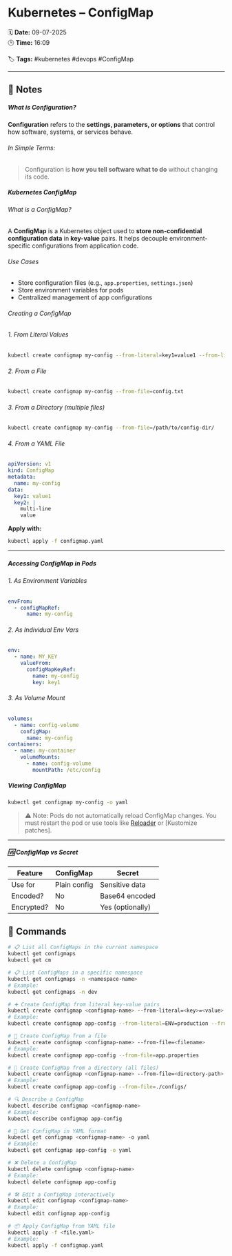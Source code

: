# Kubernetes – ConfigMap

🗓️ **Date:** 09-07-2025  
🕒 **Time:** 16:09  

🏷️ **Tags:** #kubernetes #devops #ConfigMap  

---

## 📝 Notes

#####  What is Configuration?
**Configuration** refers to the **settings, parameters, or options** that control how software, systems, or services behave.
######  In Simple Terms:
> Configuration is **how you tell software what to do** without changing its code.
#####  Kubernetes ConfigMap

######  What is a ConfigMap?

A **ConfigMap** is a Kubernetes object used to **store non-confidential configuration data** in **key-value** pairs. It helps decouple environment-specific configurations from application code.

######  Use Cases

- Store configuration files (e.g., `app.properties`, `settings.json`)
- Store environment variables for pods
- Centralized management of app configurations

######  Creating a ConfigMap

###### 1. From Literal Values

```bash
kubectl create configmap my-config --from-literal=key1=value1 --from-literal=key2=value2
```

###### 2. From a File

```bash
kubectl create configmap my-config --from-file=config.txt
```

###### 3. From a Directory (multiple files)

```bash
kubectl create configmap my-config --from-file=/path/to/config-dir/
```

###### 4. From a YAML File

```yaml
apiVersion: v1
kind: ConfigMap
metadata:
  name: my-config
data:
  key1: value1
  key2: |
    multi-line
    value
```

**Apply with:**

```bash
kubectl apply -f configmap.yaml
```

---

#####  Accessing ConfigMap in Pods

###### 1. As Environment Variables

```yaml
envFrom:
  - configMapRef:
      name: my-config
```

###### 2. As Individual Env Vars

```yaml
env:
  - name: MY_KEY
    valueFrom:
      configMapKeyRef:
        name: my-config
        key: key1
```

###### 3. As Volume Mount

```yaml
volumes:
  - name: config-volume
    configMap:
      name: my-config
containers:
  - name: my-container
    volumeMounts:
      - name: config-volume
        mountPath: /etc/config
```

#####  Viewing ConfigMap

```bash
kubectl get configmap my-config -o yaml
```

> ⚠️ Note: Pods do not automatically reload ConfigMap changes. You must restart the pod or use tools like [Reloader](https://github.com/stakater/Reloader) or [Kustomize patches].

---

##### 🆚 ConfigMap vs Secret

| Feature    | ConfigMap    | Secret           |
| ---------- | ------------ | ---------------- |
| Use for    | Plain config | Sensitive data   |
| Encoded?   | No           | Base64 encoded   |
| Encrypted? | No           | Yes (optionally) |

## 🧾 Commands

```bash
# 📋 List all ConfigMaps in the current namespace
kubectl get configmaps
kubectl get cm

# 📋 List ConfigMaps in a specific namespace
kubectl get configmaps -n <namespace-name>
# Example:
kubectl get configmaps -n dev

# ➕ Create ConfigMap from literal key-value pairs
kubectl create configmap <configmap-name> --from-literal=<key>=<value>
# Example:
kubectl create configmap app-config --from-literal=ENV=production --from-literal=DEBUG=false

# 📄 Create ConfigMap from a file
kubectl create configmap <configmap-name> --from-file=<filename>
# Example:
kubectl create configmap app-config --from-file=app.properties

# 📁 Create ConfigMap from a directory (all files)
kubectl create configmap <configmap-name> --from-file=<directory-path>
# Example:
kubectl create configmap app-config --from-file=./configs/

# 🔍 Describe a ConfigMap
kubectl describe configmap <configmap-name>
# Example:
kubectl describe configmap app-config

# 📜 Get ConfigMap in YAML format
kubectl get configmap <configmap-name> -o yaml
# Example:
kubectl get configmap app-config -o yaml

# ❌ Delete a ConfigMap
kubectl delete configmap <configmap-name>
# Example:
kubectl delete configmap app-config

# 🛠️ Edit a ConfigMap interactively
kubectl edit configmap <configmap-name>
# Example:
kubectl edit configmap app-config

# 📦 Apply ConfigMap from YAML file
kubectl apply -f <file.yaml>
# Example:
kubectl apply -f configmap.yaml
```
